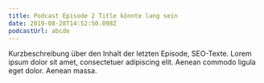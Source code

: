 ```yaml
---
title: Podcast Episode 2 Title könnte lang sein
date: 2019-08-28T14:52:50.098Z
podcastUrl: abcde
---
```

Kurzbeschreibung über den Inhalt der letzten Episode, SEO-Texte. Lorem ipsum dolor sit amet, consectetuer adipiscing elit. Aenean commodo ligula eget dolor. Aenean massa.
